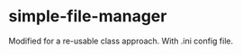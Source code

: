 simple-file-manager
===================

Modified for a re-usable class approach.
With .ini config file.